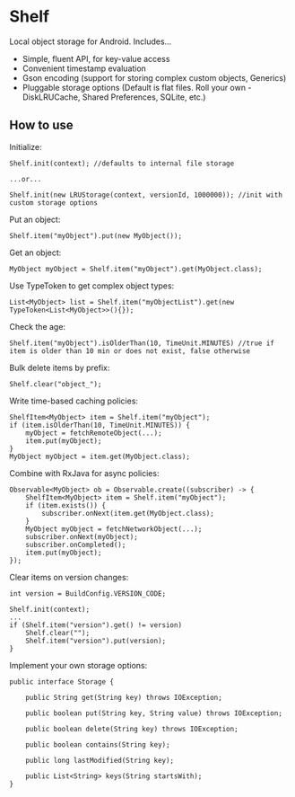 # Shelf
Local object storage for Android.  Includes...

- Simple, fluent API, for key-value access
- Convenient timestamp evaluation
- Gson encoding (support for storing complex custom objects, Generics)
- Pluggable storage options (Default is flat files. Roll your own - DiskLRUCache, Shared Preferences, SQLite, etc.)


## How to use
Initialize:

    Shelf.init(context); //defaults to internal file storage

    ...or...

    Shelf.init(new LRUStorage(context, versionId, 1000000)); //init with custom storage options

Put an object:

    Shelf.item("myObject").put(new MyObject());

Get an object:

    MyObject myObject = Shelf.item("myObject").get(MyObject.class);

Use TypeToken to get complex object types:

    List<MyObject> list = Shelf.item("myObjectList").get(new TypeToken<List<MyObject>>(){});


Check the age:

    Shelf.item("myObject").isOlderThan(10, TimeUnit.MINUTES) //true if item is older than 10 min or does not exist, false otherwise

Bulk delete items by prefix:

    Shelf.clear("object_");


Write time-based caching policies:

    ShelfItem<MyObject> item = Shelf.item("myObject");
    if (item.isOlderThan(10, TimeUnit.MINUTES)) {
        myObject = fetchRemoteObject(...);
        item.put(myObject);
    }
    MyObject myObject = item.get(MyObject.class);


Combine with RxJava for async policies:

    Observable<MyObject> ob = Observable.create((subscriber) -> {
        ShelfItem<MyObject> item = Shelf.item("myObject");
        if (item.exists()) {
            subscriber.onNext(item.get(MyObject.class);
        }
        MyObject myObject = fetchNetworkObject(...);
        subscriber.onNext(myObject);
        subscriber.onCompleted();
        item.put(myObject);
    });


Clear items on version changes:

    int version = BuildConfig.VERSION_CODE;

    Shelf.init(context);
    ...
    if (Shelf.item("version").get() != version)
        Shelf.clear("");
        Shelf.item("version").put(version);
    }


Implement your own storage options:

    public interface Storage {

        public String get(String key) throws IOException;

        public boolean put(String key, String value) throws IOException;

        public boolean delete(String key) throws IOException;

        public boolean contains(String key);

        public long lastModified(String key);

        public List<String> keys(String startsWith);
    }

